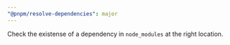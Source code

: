 ```yaml
---
"@pnpm/resolve-dependencies": major
---
```


Check the existense of a dependency in `node_modules` at the right location.
